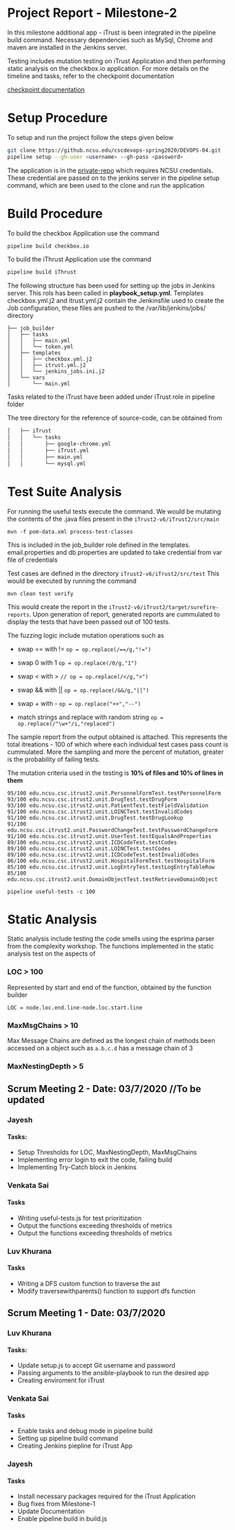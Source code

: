 # Project Report - Milestone-2

In this milestone additional app - iTrust is been integrated in the pipeline build command. Necessary dependencies such as MySql, Chrome and maven are installed in the Jenkins server. 

Testing includes mutation testing on iTrust Application and then performing static analysis on the checkbox.io application. For more details on the timeline and tasks, refer to the checkpoint documentation

[checkpoint documentation](/checkpoint.md)

# Setup Procedure


To setup and run the project follow the steps given below

```bash
git clone https://github.ncsu.edu/cscdevops-spring2020/DEVOPS-04.git
pipeline setup --gh-user <username> --gh-pass <password>
```

The application is in the [private-repo](https://github.ncsu.edu/engr-csc326-staff/iTrust2-v6) which requires NCSU credentials. These credential are passed on to the jenkins server in the pipeline setup command, which are been used to the clone and run the application



# Build Procedure




To build the checkbox Application use the command

```bash
pipeline build checkbox.io
```

To build the iThrust Application use the command

```bash
pipeline build iThrust
```

The following structure has been used for setting up the jobs in Jenkins server. This rols has been called in **playbook_setup.yml**. Templates checkbox.yml.j2 and itrust.yml.j2 contain the Jenkinsfile used to create the Job configuration, these files are pushed to the /var/lib/jenkins/jobs/ directory

```
├── job_builder
│   ├── tasks
│   │   ├── main.yml
│   │   └── token.yml
│   ├── templates
│   │   ├── checkbox.yml.j2
│   │   ├── itrust.yml.j2
│   │   └── jenkins_jobs.ini.j2
│   └── vars
│       └── main.yml
```


Tasks related to the iTrust have been added under iTrust role in pipeline folder

The tree directory for the reference of source-code, can be obtained from

```bash
│   ├── iTrust
│   │   └── tasks
│   │       ├── google-chrome.yml
│   │       ├── iTrust.yml
│   │       ├── main.yml
│   │       └── mysql.yml
```



# Test Suite Analysis

For running the useful tests execute the command. We would be mutating the contents of the .java files present in the `iTrust2-v6/iTrust2/src/main`

```
mvn -f pom-data.xml process-test-classes 
```

This is included in the job_builder role defined in the templates. email.properties and db.properties are updated to take credential from var file of credentials 

Test cases are defined in the directory `iTrust2-v6/iTrust2/src/test` This would be executed by running the command

```
mvn clean test verify
```

This would create the report in the `iTrust2-v6/iTrust2/target/surefire-reports`. Upon generation of report, generated reports are cummulated to display the tests that have been passed out of 100 tests.

The fuzzing logic include mutation operations such as 



* swap == with !=  `op = op.replace(/==/g,"!=")`
            
* swap 0 with 1     `op = op.replace(/0/g,"1")`

* swap < with >     `// op = op.replace(/</g,">")`

* swap && with ||   `op = op.replace(/&&/g,"||")`

* swap + with -     `op = op.replace("++","--")`

* match strings and replace with random string  `op = op.replace(/"\w+"/i,"replaced")`

The sample report from the output obtained is attached. This represents the total itreations - 100 of which where each individual test cases pass count is cummulated. More the sampling and more the percent of mutation, greater is the probability of failing tests.

The mutation criteria used in the testing is **10% of files and 10% of lines in them**
	
```
95/100 edu.ncsu.csc.itrust2.unit.PersonnelFormTest.testPersonnelForm
93/100 edu.ncsu.csc.itrust2.unit.DrugTest.testDrugForm
93/100 edu.ncsu.csc.itrust2.unit.PatientTest.testFieldValidation
91/100 edu.ncsu.csc.itrust2.unit.LOINCTest.testInvalidCodes
91/100 edu.ncsu.csc.itrust2.unit.DrugTest.testDrugLookup
91/100 edu.ncsu.csc.itrust2.unit.PasswordChangeTest.testPasswordChangeForm
91/100 edu.ncsu.csc.itrust2.unit.UserTest.testEqualsAndProperties
89/100 edu.ncsu.csc.itrust2.unit.ICDCodeTest.testCodes
89/100 edu.ncsu.csc.itrust2.unit.LOINCTest.testCodes
89/100 edu.ncsu.csc.itrust2.unit.ICDCodeTest.testInvalidCodes
86/100 edu.ncsu.csc.itrust2.unit.HospitalFormTest.testHospitalForm
85/100 edu.ncsu.csc.itrust2.unit.LogEntryTest.testLogEntryTableRow
85/100 edu.ncsu.csc.itrust2.unit.DomainObjectTest.testRetrieveDomainObject
```


```
pipeline useful-tests -c 100
```

# Static Analysis

Static analysis include testing the code smells using the esprima parser from the complexity workshop. The functions implemented in the static analysis test on the aspects of 

### LOC > 100

Represented by start and end of the function, obtained by the function builder

```
LOC = node.loc.end.line-node.loc.start.line
```


### MaxMsgChains > 10

Max Message Chains are defined as the longest chain of methods been accessed on a object such as `a.b.c.d` has a message chain of 3




### MaxNestingDepth > 5



## Scrum Meeting 2 - Date: 03/7/2020 //To be updated

### Jayesh

#### Tasks:

* Setup Thresholds for LOC, MaxNestingDepth, MaxMsgChains
* Implementing error login to exit the code, failing build
* Implementing Try-Catch block in Jenkins

### Venkata Sai

#### Tasks

* Writing useful-tests.js for test prioritization
* Output the functions exceeding thresholds of metrics
* Output the functions exceeding thresholds of metrics

### Luv Khurana

#### Tasks  

* Writing a DFS custom function to traverse the ast
* Modify traversewithparents() function to support dfs function

## Scrum Meeting 1 - Date: 03/7/2020

### Luv Khurana

#### Tasks:

* Update setup.js to accept Git username and password
* Passing arguments to the ansible-playbook to run the desired app 
* Creating enviroment for iTrust

### Venkata Sai

#### Tasks

* Enable tasks and debug mode in pipeline build
* Setting up pipeline build command
* Creating Jenkins piepline for iTrust App

### Jayesh

#### Tasks  

* Install necessary packages required for the iTrust Application
* Bug fixes from Milestone-1 
* Update Documentation
* Enable pipeline build in build.js